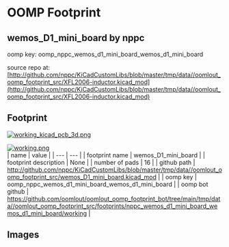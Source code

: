 # OOMP Footprint  
## wemos_D1_mini_board  by nppc  
  
oomp key: oomp_nppc_wemos_d1_mini_board_wemos_d1_mini_board  
  
source repo at: [http://github.com/nppc/KiCadCustomLibs/blob/master/tmp/data//oomlout_oomp_footprint_src/XFL2006-inductor.kicad_mod](http://github.com/nppc/KiCadCustomLibs/blob/master/tmp/data//oomlout_oomp_footprint_src/XFL2006-inductor.kicad_mod)  
## Footprint  
  
[![working_kicad_pcb_3d.png](working_kicad_pcb_3d_600.png)](working_kicad_pcb_3d.png)  
  
[![working.png](working_600.png)](working.png)  
| name | value | 
| --- | --- | 
| footprint name | wemos_D1_mini_board | 
| footprint description | None | 
| number of pads | 16 | 
| github path | http://github.com/nppc/KiCadCustomLibs/blob/master/tmp/data//oomlout_oomp_footprint_src/wemos_D1_mini_board.kicad_mod | 
| oomp key | oomp_nppc_wemos_d1_mini_board_wemos_d1_mini_board | 
| oomp bot github | https://github.com/oomlout/oomlout_oomp_footprint_bot/tree/main/tmp/data//oomlout_oomp_footprint_src/footprints/nppc_wemos_d1_mini_board_wemos_d1_mini_board/working | 
## Images  
